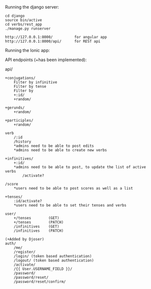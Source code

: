 Running the django server:

	cd django 
	source bin/active
	cd verbs/rest_app
	./manage.py runserver

	http://127.0.0.1:8000/ 			for angular app
	http://127.0.0.1:8000/api/ 		for REST api

Running the Ionic app:

API endpoints (+has been implemented):

api/

	+conjugations/
		Filter by infinitive
		Filter by tense
		Filter by 
		+:id/
		+random/

	+gerunds/
		+random/

	+participles/
		+random/

	verb
		/:id     	
		/history
		*admins need to be able to post edits
		*admins need to be able to create new verbs

	+infinitives/
		+:id/
		*admins need to be able to post, to update the list of active verbs
			/activate?

	/score
		*users need to be able to post scores as well as a list

	+tenses/
		:id/activate?
		*users need to be able to set their tenses and verbs

	user/
		+/tenses 		(GET)
		+/tenses 		(PATCH)
		/infinitives	(GET)
		/infinitives	(PATCH)

	(+Added by Djoser)
	auth/
		/me/
		/register/
		/login/ (token based authentication)
		/logout/ (token based authentication)
		/activate/
		/{{ User.USERNAME_FIELD }}/
		/password/
		/password/reset/
		/password/reset/confirm/